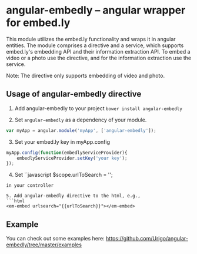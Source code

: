 angular-embedly – angular wrapper for embed.ly
==============================================

This module utilizes the embed.ly functionality and wraps it in angular entities. The module comprises a directive and a service, which supports embed.ly's embedding API and their information extraction API. 
To embed a video or a photo use the directive, and for the information extraction use the service.

Note: The directive only supports embedding of video and photo.


## Usage of angular-embedly directive

1. Add angular-embedly to your project `bower install angular-embedly`

2. Set `angular-embedly` as a dependency of your module.
  ```javascript
  var myApp = angular.module('myApp', ['angular-embedly']);
  ```
3. Set your embed.ly key in myApp.config
```javascript
myApp.config(function(embedlyServiceProvider){
    embedlyServiceProvider.setKey('your key');
});
  ```
4. Set ``javascript
$scope.urlToSearch = '';
  ```
in your controller

5. Add angular-embedly directive to the html, e.g.,
  ```html
  <em-embed urlsearch="{{urlToSearch}}"></em-embed>
  ```


## Example
You can check out some examples here: https://github.com/Urigo/angular-embedly/tree/master/examples
